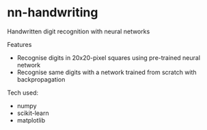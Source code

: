 # nn-handwriting
Handwritten digit recognition with neural networks

Features
- Recognise digits in 20x20-pixel squares using pre-trained neural network
- Recognise same digits with a network trained from scratch with backpropagation 

Tech used:
- numpy
- scikit-learn
- matplotlib
